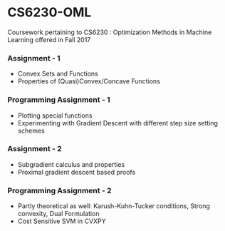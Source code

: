 # CS6230-OML
Coursework pertaining to CS6230 : Optimization Methods in Machine Learning offered in Fall 2017

### Assignment - 1
+ Convex Sets and Functions
+ Properties of (Quasi)Convex/Concave Functions

### Programming Assignment - 1
+ Plotting special functions
+ Experimenting with Gradient Descent with different step size setting schemes

### Assignment - 2
+ Subgradient calculus and properties
+ Proximal gradient descent based proofs

### Programming Assignment - 2
+ Partly theoretical as well: Karush-Kuhn-Tucker conditions, Strong convexity, Dual Formulation
+ Cost Sensitive SVM in CVXPY
